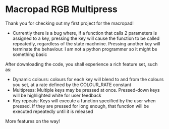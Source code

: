 # Macropad RGB Multipress

Thank you for checking out my first project for the macropad!

* Currently there is a bug where, if a function that calls 2 parameters is assigned to a key, pressing the key will cause the function to be called repeatedly, regardless of the state machnine. Pressing another key will terminate the behaviour. I am not a python programmer so it might be something basic 

After downloading the code, you shall experience a rich feature set, such as: 

- Dynamic colours: colours for each key will blend to and from the colours you set, at a rate defined by the COLOUR_RATE constant
- Multipress: Multiple keys may be pressed at once. Pressed-down keys will be highlighted white for user feedback
- Key repeats: Keys will execute a function specified by the user when pressed. If they are pressed for long enough, that function will be executed repeatedly until it is released

More features on the way!

